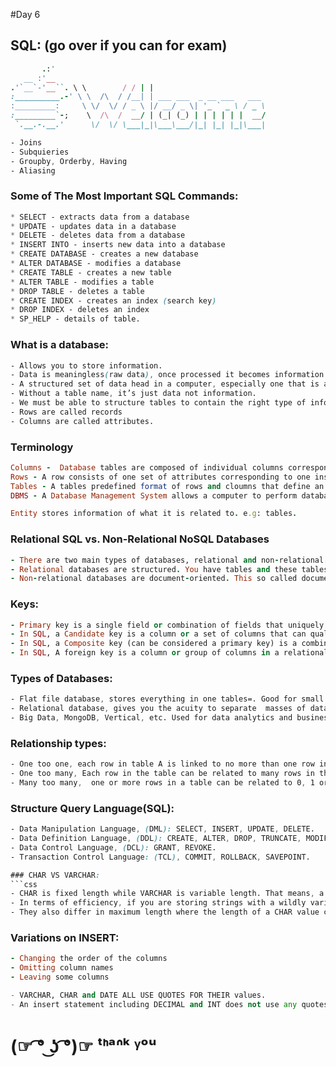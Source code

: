 #Day 6

## SQL: (go over if you can for exam)
```ruby
       .:'
   __ :'__   
.'`__`-'__``. \ \        / / | |
:__________.-' \ \  /\  / /__| | ___ ___  _ __ ___   ___
:_________:     \ \/  \/ / _ \ |/ __/ _ \| '_ ` _ \ / _ \
:_________`-;    \  /\  /  __/ | (_| (_) | | | | | |  __/
 `.__.-.__.'      \/  \/ \___|_|\___\___/|_| |_| |_|\___|

```
```css
- Joins
- Subquieries
- Groupby, Orderby, Having
- Aliasing
```

### Some of The Most Important SQL Commands:
```css
* SELECT - extracts data from a database
* UPDATE - updates data in a database
* DELETE - deletes data from a database
* INSERT INTO - inserts new data into a database
* CREATE DATABASE - creates a new database
* ALTER DATABASE - modifies a database
* CREATE TABLE - creates a new table
* ALTER TABLE - modifies a table
* DROP TABLE - deletes a table
* CREATE INDEX - creates an index (search key)
* DROP INDEX - deletes an index
* SP_HELP - details of table.
```
### What is a database:
```css
- Allows you to store information.
- Data is meaningless(raw data), once processed it becomes information which has a purpose.
- A structured set of data head in a computer, especially one that is accessible in various.
- Without a table name, it’s just data not information.
- We must be able to structure tables to contain the right type of information, so that we can query it.
- Rows are called records
- Columns are called attributes.
```
### Terminology
```ruby
Columns -  Database tables are composed of individual columns corresponding to attributes of the object.
Rows - A row consists of one set of attributes corresponding to one instance that a table describes. AKA; records or Tuples.
Tables - A tables predefined format of rows and cloumns that define an entity. AKA; file.
DBMS - A Database Management System allows a computer to perform database functions of storing, adding, retrieving, deleting and modifying data.

Entity stores information of what it is related to. e.g: tables.
```

### Relational SQL vs. Non-Relational NoSQL Databases
```ruby
- There are two main types of databases, relational and non-relational. The major difference between them is how they handle data.
- Relational databases are structured. You have tables and these tables may have dependencies on each other, or relationships. A database for a store will have a table for customers and one for orders. These two tables are related, because an order is made by a customer.
- Non-relational databases are document-oriented. This so called document type storage allows multiple 'categories' of data to be stored in one construct or Document. So using the previous example, a Customer document, would have the customer's information, a sub-category for all their orders, etc.
```

### Keys:
```ruby
- Primary key is a single field or combination of fields that uniquely defines a record. None of the fields that are part of the primary key can contain a NULL value. A table can have only one primary key.
- In SQL, a Candidate key is a column or a set of columns that can qualify as a primary key in the database. There can be multiple candidate keys in a database relation and each candidate can work as a primary key for the table.
- In SQL, a Composite key (can be considered a primary key) is a combination of two or more columns in a table that can be used to uniquely identify each row in the table when the columns are combined uniqueness is guaranteed, but when it taken individually it does not guarantee uniqueness.
- In SQL, A foreign key is a column or group of columns in a relational database table that provides a link between data in two tables.
```

### Types of Databases:
```css
- Flat file database, stores everything in one tables=. Good for small numbers of records related to a single topic.
- Relational database, gives you the acuity to separate  masses of data into numerous tables. They are linked to each other through the use of keys.
- Big Data, MongoDB, Vertical, etc. Used for data analytics and business intelligences , Digital age and internet of things
```
### Relationship types:
```css
- One too one, each row in table A is linked to no more than one row in table B. This is an attributes of the relationship not the tables. A student may have one row in the contact_info table.
- One too many, Each row in the table can be related to many rows in the related table. This allows frequently used information to be saved only once in a table and referenced many times in all other tables.
- Many too many,  one or more rows in a table can be related to 0, 1 or many rows in another table. A 3rd tables called a mapping or link table is required in order to implement such a relationship. For example customers can purchase many products.
```

### Structure Query Language(SQL):
```css
- Data Manipulation Language, (DML): SELECT, INSERT, UPDATE, DELETE.
- Data Definition Language, (DDL): CREATE, ALTER, DROP, TRUNCATE, MODIFY.
- Data Control Language, (DCL): GRANT, REVOKE.
- Transaction Control Language: (TCL), COMMIT, ROLLBACK, SAVEPOINT.

### CHAR VS VARCHAR:
```css
- CHAR is fixed length while VARCHAR is variable length. That means, a CHAR(x) string has exactly x characters in length, including spaces. A VARCHAR(x) string can have up to x characters and it cuts off trailing spaces, thus might be shorter than the declared length.
- In terms of efficiency, if you are storing strings with a wildly variable length then use a VARCHAR, if the length is always the same, then use a CHAR as it is slightly faster.
- They also differ in maximum length where the length of a CHAR value can be any value from 0 to 255 and the maximum length of a VARCHAR value is 65,535.
```

### Variations on INSERT:
```ruby
- Changing the order of the columns
- Omitting column names
- Leaving some columns
```
```python
- VARCHAR, CHAR and DATE ALL USE QUOTES FOR THEIR values.
- An insert statement including DECIMAL and INT does not use any quotes.
```
# __(☞ ͡° ͜ʖ ͡°)☞ ᵗᑋᵃᐢᵏ ᵞᵒᵘ__
